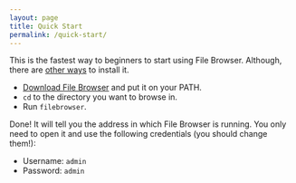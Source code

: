 ```yaml
---
layout: page
title: Quick Start
permalink: /quick-start/
---
```


This is the fastest way to beginners to start using File Browser. Although, there are [other ways](../installation) to install it.

- [Download File Browser](https://github.com/filebrowser/filebrowser/releases) and put it on your PATH.
- `cd` to the directory you want to browse in.
- Run `filebrowser`.

Done! It will tell you the address in which File Browser is running. You only need to open it and use the following credentials (you should change them!):

- Username: ```admin```
- Password: ```admin```

